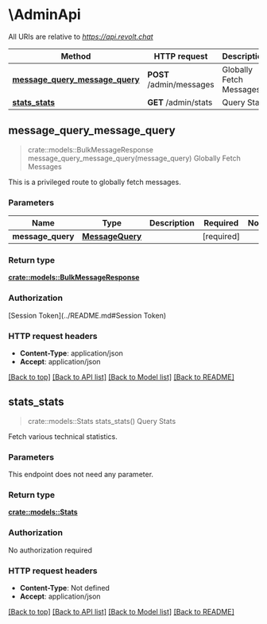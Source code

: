 # \AdminApi

All URIs are relative to *https://api.revolt.chat*

Method | HTTP request | Description
------------- | ------------- | -------------
[**message_query_message_query**](AdminApi.md#message_query_message_query) | **POST** /admin/messages | Globally Fetch Messages
[**stats_stats**](AdminApi.md#stats_stats) | **GET** /admin/stats | Query Stats



## message_query_message_query

> crate::models::BulkMessageResponse message_query_message_query(message_query)
Globally Fetch Messages

This is a privileged route to globally fetch messages.

### Parameters


Name | Type | Description  | Required | Notes
------------- | ------------- | ------------- | ------------- | -------------
**message_query** | [**MessageQuery**](MessageQuery.md) |  | [required] |

### Return type

[**crate::models::BulkMessageResponse**](BulkMessageResponse.md)

### Authorization

[Session Token](../README.md#Session Token)

### HTTP request headers

- **Content-Type**: application/json
- **Accept**: application/json

[[Back to top]](#) [[Back to API list]](../README.md#documentation-for-api-endpoints) [[Back to Model list]](../README.md#documentation-for-models) [[Back to README]](../README.md)


## stats_stats

> crate::models::Stats stats_stats()
Query Stats

Fetch various technical statistics.

### Parameters

This endpoint does not need any parameter.

### Return type

[**crate::models::Stats**](Stats.md)

### Authorization

No authorization required

### HTTP request headers

- **Content-Type**: Not defined
- **Accept**: application/json

[[Back to top]](#) [[Back to API list]](../README.md#documentation-for-api-endpoints) [[Back to Model list]](../README.md#documentation-for-models) [[Back to README]](../README.md)

